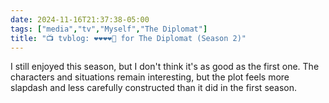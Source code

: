 ```yaml
---
date: 2024-11-16T21:37:38-05:00
tags: ["media","tv","Myself","The Diplomat"]
title: "📺 tvblog: ❤️❤️❤️❤️🖤 for The Diplomat (Season 2)"
---
```

I still enjoyed this season, but I don't think it's as good as the first one. The characters and situations remain interesting, but the plot feels more slapdash and less carefully constructed than it did in the first season.